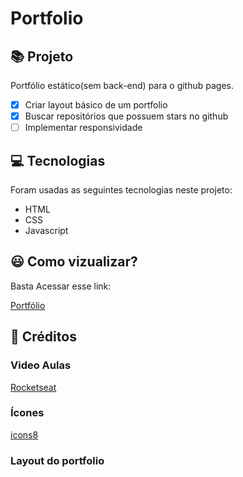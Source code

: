 # Portfolio

## :books: Projeto

Portfólio estático(sem back-end) para o github pages.

- [x] Criar layout básico de um portfolio
- [x] Buscar repositórios que possuem stars no github
- [ ] Implementar responsividade 

## :computer: Tecnologias

Foram usadas as seguintes tecnologias neste projeto:

- HTML
- CSS
- Javascript

## :smiley: Como vizualizar?

Basta Acessar esse link:

[Portfólio](https://pedromartinsdev.github.io/portfolio)


## :clap: Créditos
  ### Video Aulas
  [Rocketseat](https://www.rocketseat.com.br)
  ### Ícones
  [icons8](https://icons8.com.br/)
  ### Layout do portfolio